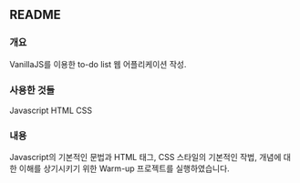 ## README

### 개요

VanillaJS를 이용한 to-do list 웹 어플리케이션 작성.

### 사용한 것들

Javascript
HTML
CSS

### 내용

Javascript의 기본적인 문법과 HTML 태그, CSS 스타일의 기본적인 작법, 개념에 대한 이해를 상기시키기 위한 Warm-up 프로젝트를 실행하였습니다. 

